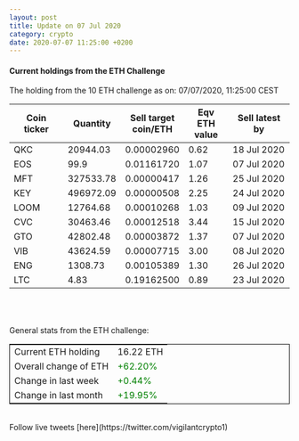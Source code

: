 ```yaml
---
layout: post
title: Update on 07 Jul 2020
category: crypto
date: 2020-07-07 11:25:00 +0200
---
```

<!-- Global site tag (gtag.js) - Google Analytics -->
<script async src="https://www.googletagmanager.com/gtag/js?id=UA-103831149-5"></script>
<script>
  window.dataLayer = window.dataLayer || [];
  function gtag(){dataLayer.push(arguments);}
  gtag('js', new Date());

  gtag('config', 'UA-103831149-5');
</script>


#### Current holdings from the ETH Challenge

The holding from the 10 ETH challenge as on: 07/07/2020, 11:25:00 CEST

|Coin ticker|Quantity|Sell target<br>coin/ETH|Eqv ETH<br>value|Sell latest by|
|-----------|--------|-----------|-----------|--------------|
QKC|20944.03|  0.00002960|0.62|18 Jul 2020|
EOS|99.9|  0.01161720|1.07|07 Jul 2020|
MFT|327533.78|  0.00000417|1.26|25 Jul 2020|
KEY|496972.09|  0.00000508|2.25|24 Jul 2020|
LOOM|12764.68|  0.00010268|1.03|09 Jul 2020|
CVC|30463.46|  0.00012518|3.44|15 Jul 2020|
GTO|42802.48|  0.00003872|1.37|07 Jul 2020|
VIB|43624.59|  0.00007715|3.00|08 Jul 2020|
ENG|1308.73|  0.00105389|1.30|26 Jul 2020|
LTC|4.83|  0.19162500|0.89|23 Jul 2020|

<br>
<br>
<br>
General stats from the ETH challenge:

<table style="border:1px solid black;margin-left:auto;margin-right:auto;">
	<tbody>
	<tr>
		<td>Current ETH holding</td>
		<td>     16.22 ETH</td>
	</tr>
	<tr>
		<td>Overall change of ETH</td>
		<td><font color="green">+62.20%</font></td>
	</tr>
	<tr>
		<td>Change in last week</td>
		<td><font color="green">+0.44%</font></td>
	</tr>
	<tr>
		<td>Change in last month</td>
		<td><font color="green">+19.95%</font></td>
	</tr>
	</tbody>
</table>

<br>
Follow live tweets [here](https://twitter.com/vigilantcrypto1)
<br>
<br>